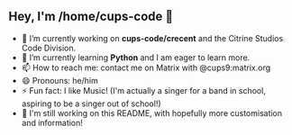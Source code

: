 ## Hey, I'm /home/cups-code 👋

<!--
**cups-code/cups-code** is a ✨ _special_ ✨ repository because its `README.md` (this file) appears on your GitHub profile.

Here are some ideas to get you started:

- 🔭 I’m currently working on ...
- 🌱 I’m currently learning ...
- 👯 I’m looking to collaborate on ...
- 🤔 I’m looking for help with ...
- 💬 Ask me about ...
- 📫 How to reach me: ...
- 😄 Pronouns: ...
- ⚡ Fun fact: ...
-->

- 🔭 I’m currently working on **cups-code/crecent** and the Citrine Studios Code Division.
- 🌱 I’m currently learning **Python** and I am eager to learn more.
- 📫 How to reach me: contact me on Matrix with @cups9:matrix.org
- 😄 Pronouns: he/him
- ⚡ Fun fact: I like Music! (I'm actually a singer for a band in school, aspiring to be a singer out of school!) 
- 🔧 I'm still working on this README, with hopefully more customisation and information!

